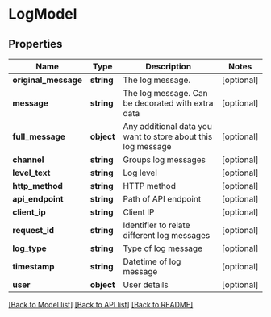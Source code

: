 # LogModel

## Properties
Name | Type | Description | Notes
------------ | ------------- | ------------- | -------------
**original_message** | **string** | The log message. | [optional] 
**message** | **string** | The log message. Can be decorated with extra data | [optional] 
**full_message** | **object** | Any additional data you want to store about this log message | [optional] 
**channel** | **string** | Groups log messages | [optional] 
**level_text** | **string** | Log level | [optional] 
**http_method** | **string** | HTTP method | [optional] 
**api_endpoint** | **string** | Path of API endpoint | [optional] 
**client_ip** | **string** | Client IP | [optional] 
**request_id** | **string** | Identifier to relate different log messages | [optional] 
**log_type** | **string** | Type of log message | [optional] 
**timestamp** | **string** | Datetime of log message | [optional] 
**user** | **object** | User details | [optional] 

[[Back to Model list]](../README.md#documentation-for-models) [[Back to API list]](../README.md#documentation-for-api-endpoints) [[Back to README]](../README.md)


